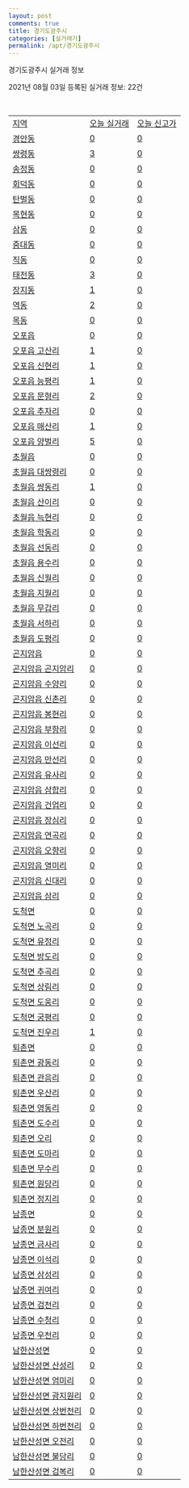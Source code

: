 ```yaml
---
layout: post
comments: true
title: 경기도광주시
categories: [실거래가]
permalink: /apt/경기도광주시
---
```


경기도광주시 실거래 정보

2021년 08월 03일 등록된 실거래 정보: 22건

<script type="text/javascript">
  google.charts.load('current', {'packages':['corechart']});
  google.charts.setOnLoadCallback(drawChart);

  function drawChart() {
    var data = google.visualization.arrayToDataTable([['거래일', '매매', '전월세', '전매'], ['19-10', 0, 0, 36], ['19-11', 0, 0, 26], ['19-12', 0, 0, 14], ['20-01', 0, 0, 11], ['20-02', 0, 0, 99], ['20-03', 0, 0, 138], ['20-04', 0, 0, 31], ['20-05', 0, 0, 64], ['20-06', 0, 0, 52], ['20-07', 34, 27, 20], ['20-08', 395, 284, 23], ['20-09', 326, 238, 21], ['20-10', 406, 227, 16], ['20-11', 373, 189, 10], ['20-12', 404, 221, 20], ['21-01', 305, 212, 15], ['21-02', 271, 206, 92], ['21-03', 288, 250, 51], ['21-04', 268, 170, 24], ['21-05', 329, 464, 31], ['21-06', 306, 423, 18], ['21-07', 186, 207, 11]]);

    var options = {
      title: '최근 1년간 유형별 거래량 추이',
      legend: { position: 'bottom' }
    };

    var chart = new google.visualization.LineChart(document.getElementById('columnchart_material'));
    chart.draw(data, (options));
  }
</script>

<div id="columnchart_material" style="width: 95%; margin-left: -35px"></div>
<br>
<table class="sortable">
  <tr>
    <td><a href="#">지역</a></td>
    <td><a href="#">오늘 실거래</a></td>
    <td><a href="#">오늘 신고가</a></td>
  </tr>

  
  <tr class="item">
    <td><a href="경기도광주시경안동">경안동</a></td>
    <td><a href="경기도광주시경안동">0</a></td>
    <td><a href="경기도광주시경안동">0</a></td>
  </tr>
    

  <tr class="item">
    <td><a href="경기도광주시쌍령동">쌍령동</a></td>
    <td><a href="경기도광주시쌍령동">3</a></td>
    <td><a href="경기도광주시쌍령동">0</a></td>
  </tr>
    

  <tr class="item">
    <td><a href="경기도광주시송정동">송정동</a></td>
    <td><a href="경기도광주시송정동">0</a></td>
    <td><a href="경기도광주시송정동">0</a></td>
  </tr>
    

  <tr class="item">
    <td><a href="경기도광주시회덕동">회덕동</a></td>
    <td><a href="경기도광주시회덕동">0</a></td>
    <td><a href="경기도광주시회덕동">0</a></td>
  </tr>
    

  <tr class="item">
    <td><a href="경기도광주시탄벌동">탄벌동</a></td>
    <td><a href="경기도광주시탄벌동">0</a></td>
    <td><a href="경기도광주시탄벌동">0</a></td>
  </tr>
    

  <tr class="item">
    <td><a href="경기도광주시목현동">목현동</a></td>
    <td><a href="경기도광주시목현동">0</a></td>
    <td><a href="경기도광주시목현동">0</a></td>
  </tr>
    

  <tr class="item">
    <td><a href="경기도광주시삼동">삼동</a></td>
    <td><a href="경기도광주시삼동">0</a></td>
    <td><a href="경기도광주시삼동">0</a></td>
  </tr>
    

  <tr class="item">
    <td><a href="경기도광주시중대동">중대동</a></td>
    <td><a href="경기도광주시중대동">0</a></td>
    <td><a href="경기도광주시중대동">0</a></td>
  </tr>
    

  <tr class="item">
    <td><a href="경기도광주시직동">직동</a></td>
    <td><a href="경기도광주시직동">0</a></td>
    <td><a href="경기도광주시직동">0</a></td>
  </tr>
    

  <tr class="item">
    <td><a href="경기도광주시태전동">태전동</a></td>
    <td><a href="경기도광주시태전동">3</a></td>
    <td><a href="경기도광주시태전동">0</a></td>
  </tr>
    

  <tr class="item">
    <td><a href="경기도광주시장지동">장지동</a></td>
    <td><a href="경기도광주시장지동">1</a></td>
    <td><a href="경기도광주시장지동">0</a></td>
  </tr>
    

  <tr class="item">
    <td><a href="경기도광주시역동">역동</a></td>
    <td><a href="경기도광주시역동">2</a></td>
    <td><a href="경기도광주시역동">0</a></td>
  </tr>
    

  <tr class="item">
    <td><a href="경기도광주시목동">목동</a></td>
    <td><a href="경기도광주시목동">0</a></td>
    <td><a href="경기도광주시목동">0</a></td>
  </tr>
    

  <tr class="item">
    <td><a href="경기도광주시오포읍">오포읍</a></td>
    <td><a href="경기도광주시오포읍">0</a></td>
    <td><a href="경기도광주시오포읍">0</a></td>
  </tr>
    

  <tr class="item">
    <td><a href="경기도광주시오포읍고산리">오포읍 고산리</a></td>
    <td><a href="경기도광주시오포읍고산리">1</a></td>
    <td><a href="경기도광주시오포읍고산리">0</a></td>
  </tr>
    

  <tr class="item">
    <td><a href="경기도광주시오포읍신현리">오포읍 신현리</a></td>
    <td><a href="경기도광주시오포읍신현리">1</a></td>
    <td><a href="경기도광주시오포읍신현리">0</a></td>
  </tr>
    

  <tr class="item">
    <td><a href="경기도광주시오포읍능평리">오포읍 능평리</a></td>
    <td><a href="경기도광주시오포읍능평리">1</a></td>
    <td><a href="경기도광주시오포읍능평리">0</a></td>
  </tr>
    

  <tr class="item">
    <td><a href="경기도광주시오포읍문형리">오포읍 문형리</a></td>
    <td><a href="경기도광주시오포읍문형리">2</a></td>
    <td><a href="경기도광주시오포읍문형리">0</a></td>
  </tr>
    

  <tr class="item">
    <td><a href="경기도광주시오포읍추자리">오포읍 추자리</a></td>
    <td><a href="경기도광주시오포읍추자리">0</a></td>
    <td><a href="경기도광주시오포읍추자리">0</a></td>
  </tr>
    

  <tr class="item">
    <td><a href="경기도광주시오포읍매산리">오포읍 매산리</a></td>
    <td><a href="경기도광주시오포읍매산리">1</a></td>
    <td><a href="경기도광주시오포읍매산리">0</a></td>
  </tr>
    

  <tr class="item">
    <td><a href="경기도광주시오포읍양벌리">오포읍 양벌리</a></td>
    <td><a href="경기도광주시오포읍양벌리">5</a></td>
    <td><a href="경기도광주시오포읍양벌리">0</a></td>
  </tr>
    

  <tr class="item">
    <td><a href="경기도광주시초월읍">초월읍</a></td>
    <td><a href="경기도광주시초월읍">0</a></td>
    <td><a href="경기도광주시초월읍">0</a></td>
  </tr>
    

  <tr class="item">
    <td><a href="경기도광주시초월읍대쌍령리">초월읍 대쌍령리</a></td>
    <td><a href="경기도광주시초월읍대쌍령리">0</a></td>
    <td><a href="경기도광주시초월읍대쌍령리">0</a></td>
  </tr>
    

  <tr class="item">
    <td><a href="경기도광주시초월읍쌍동리">초월읍 쌍동리</a></td>
    <td><a href="경기도광주시초월읍쌍동리">1</a></td>
    <td><a href="경기도광주시초월읍쌍동리">0</a></td>
  </tr>
    

  <tr class="item">
    <td><a href="경기도광주시초월읍산이리">초월읍 산이리</a></td>
    <td><a href="경기도광주시초월읍산이리">0</a></td>
    <td><a href="경기도광주시초월읍산이리">0</a></td>
  </tr>
    

  <tr class="item">
    <td><a href="경기도광주시초월읍늑현리">초월읍 늑현리</a></td>
    <td><a href="경기도광주시초월읍늑현리">0</a></td>
    <td><a href="경기도광주시초월읍늑현리">0</a></td>
  </tr>
    

  <tr class="item">
    <td><a href="경기도광주시초월읍학동리">초월읍 학동리</a></td>
    <td><a href="경기도광주시초월읍학동리">0</a></td>
    <td><a href="경기도광주시초월읍학동리">0</a></td>
  </tr>
    

  <tr class="item">
    <td><a href="경기도광주시초월읍선동리">초월읍 선동리</a></td>
    <td><a href="경기도광주시초월읍선동리">0</a></td>
    <td><a href="경기도광주시초월읍선동리">0</a></td>
  </tr>
    

  <tr class="item">
    <td><a href="경기도광주시초월읍용수리">초월읍 용수리</a></td>
    <td><a href="경기도광주시초월읍용수리">0</a></td>
    <td><a href="경기도광주시초월읍용수리">0</a></td>
  </tr>
    

  <tr class="item">
    <td><a href="경기도광주시초월읍신월리">초월읍 신월리</a></td>
    <td><a href="경기도광주시초월읍신월리">0</a></td>
    <td><a href="경기도광주시초월읍신월리">0</a></td>
  </tr>
    

  <tr class="item">
    <td><a href="경기도광주시초월읍지월리">초월읍 지월리</a></td>
    <td><a href="경기도광주시초월읍지월리">0</a></td>
    <td><a href="경기도광주시초월읍지월리">0</a></td>
  </tr>
    

  <tr class="item">
    <td><a href="경기도광주시초월읍무갑리">초월읍 무갑리</a></td>
    <td><a href="경기도광주시초월읍무갑리">0</a></td>
    <td><a href="경기도광주시초월읍무갑리">0</a></td>
  </tr>
    

  <tr class="item">
    <td><a href="경기도광주시초월읍서하리">초월읍 서하리</a></td>
    <td><a href="경기도광주시초월읍서하리">0</a></td>
    <td><a href="경기도광주시초월읍서하리">0</a></td>
  </tr>
    

  <tr class="item">
    <td><a href="경기도광주시초월읍도평리">초월읍 도평리</a></td>
    <td><a href="경기도광주시초월읍도평리">0</a></td>
    <td><a href="경기도광주시초월읍도평리">0</a></td>
  </tr>
    

  <tr class="item">
    <td><a href="경기도광주시곤지암읍">곤지암읍</a></td>
    <td><a href="경기도광주시곤지암읍">0</a></td>
    <td><a href="경기도광주시곤지암읍">0</a></td>
  </tr>
    

  <tr class="item">
    <td><a href="경기도광주시곤지암읍곤지암리">곤지암읍 곤지암리</a></td>
    <td><a href="경기도광주시곤지암읍곤지암리">0</a></td>
    <td><a href="경기도광주시곤지암읍곤지암리">0</a></td>
  </tr>
    

  <tr class="item">
    <td><a href="경기도광주시곤지암읍수양리">곤지암읍 수양리</a></td>
    <td><a href="경기도광주시곤지암읍수양리">0</a></td>
    <td><a href="경기도광주시곤지암읍수양리">0</a></td>
  </tr>
    

  <tr class="item">
    <td><a href="경기도광주시곤지암읍신촌리">곤지암읍 신촌리</a></td>
    <td><a href="경기도광주시곤지암읍신촌리">0</a></td>
    <td><a href="경기도광주시곤지암읍신촌리">0</a></td>
  </tr>
    

  <tr class="item">
    <td><a href="경기도광주시곤지암읍봉현리">곤지암읍 봉현리</a></td>
    <td><a href="경기도광주시곤지암읍봉현리">0</a></td>
    <td><a href="경기도광주시곤지암읍봉현리">0</a></td>
  </tr>
    

  <tr class="item">
    <td><a href="경기도광주시곤지암읍부항리">곤지암읍 부항리</a></td>
    <td><a href="경기도광주시곤지암읍부항리">0</a></td>
    <td><a href="경기도광주시곤지암읍부항리">0</a></td>
  </tr>
    

  <tr class="item">
    <td><a href="경기도광주시곤지암읍이선리">곤지암읍 이선리</a></td>
    <td><a href="경기도광주시곤지암읍이선리">0</a></td>
    <td><a href="경기도광주시곤지암읍이선리">0</a></td>
  </tr>
    

  <tr class="item">
    <td><a href="경기도광주시곤지암읍만선리">곤지암읍 만선리</a></td>
    <td><a href="경기도광주시곤지암읍만선리">0</a></td>
    <td><a href="경기도광주시곤지암읍만선리">0</a></td>
  </tr>
    

  <tr class="item">
    <td><a href="경기도광주시곤지암읍유사리">곤지암읍 유사리</a></td>
    <td><a href="경기도광주시곤지암읍유사리">0</a></td>
    <td><a href="경기도광주시곤지암읍유사리">0</a></td>
  </tr>
    

  <tr class="item">
    <td><a href="경기도광주시곤지암읍삼합리">곤지암읍 삼합리</a></td>
    <td><a href="경기도광주시곤지암읍삼합리">0</a></td>
    <td><a href="경기도광주시곤지암읍삼합리">0</a></td>
  </tr>
    

  <tr class="item">
    <td><a href="경기도광주시곤지암읍건업리">곤지암읍 건업리</a></td>
    <td><a href="경기도광주시곤지암읍건업리">0</a></td>
    <td><a href="경기도광주시곤지암읍건업리">0</a></td>
  </tr>
    

  <tr class="item">
    <td><a href="경기도광주시곤지암읍장심리">곤지암읍 장심리</a></td>
    <td><a href="경기도광주시곤지암읍장심리">0</a></td>
    <td><a href="경기도광주시곤지암읍장심리">0</a></td>
  </tr>
    

  <tr class="item">
    <td><a href="경기도광주시곤지암읍연곡리">곤지암읍 연곡리</a></td>
    <td><a href="경기도광주시곤지암읍연곡리">0</a></td>
    <td><a href="경기도광주시곤지암읍연곡리">0</a></td>
  </tr>
    

  <tr class="item">
    <td><a href="경기도광주시곤지암읍오향리">곤지암읍 오향리</a></td>
    <td><a href="경기도광주시곤지암읍오향리">0</a></td>
    <td><a href="경기도광주시곤지암읍오향리">0</a></td>
  </tr>
    

  <tr class="item">
    <td><a href="경기도광주시곤지암읍열미리">곤지암읍 열미리</a></td>
    <td><a href="경기도광주시곤지암읍열미리">0</a></td>
    <td><a href="경기도광주시곤지암읍열미리">0</a></td>
  </tr>
    

  <tr class="item">
    <td><a href="경기도광주시곤지암읍신대리">곤지암읍 신대리</a></td>
    <td><a href="경기도광주시곤지암읍신대리">0</a></td>
    <td><a href="경기도광주시곤지암읍신대리">0</a></td>
  </tr>
    

  <tr class="item">
    <td><a href="경기도광주시곤지암읍삼리">곤지암읍 삼리</a></td>
    <td><a href="경기도광주시곤지암읍삼리">0</a></td>
    <td><a href="경기도광주시곤지암읍삼리">0</a></td>
  </tr>
    

  <tr class="item">
    <td><a href="경기도광주시도척면">도척면</a></td>
    <td><a href="경기도광주시도척면">0</a></td>
    <td><a href="경기도광주시도척면">0</a></td>
  </tr>
    

  <tr class="item">
    <td><a href="경기도광주시도척면노곡리">도척면 노곡리</a></td>
    <td><a href="경기도광주시도척면노곡리">0</a></td>
    <td><a href="경기도광주시도척면노곡리">0</a></td>
  </tr>
    

  <tr class="item">
    <td><a href="경기도광주시도척면유정리">도척면 유정리</a></td>
    <td><a href="경기도광주시도척면유정리">0</a></td>
    <td><a href="경기도광주시도척면유정리">0</a></td>
  </tr>
    

  <tr class="item">
    <td><a href="경기도광주시도척면방도리">도척면 방도리</a></td>
    <td><a href="경기도광주시도척면방도리">0</a></td>
    <td><a href="경기도광주시도척면방도리">0</a></td>
  </tr>
    

  <tr class="item">
    <td><a href="경기도광주시도척면추곡리">도척면 추곡리</a></td>
    <td><a href="경기도광주시도척면추곡리">0</a></td>
    <td><a href="경기도광주시도척면추곡리">0</a></td>
  </tr>
    

  <tr class="item">
    <td><a href="경기도광주시도척면상림리">도척면 상림리</a></td>
    <td><a href="경기도광주시도척면상림리">0</a></td>
    <td><a href="경기도광주시도척면상림리">0</a></td>
  </tr>
    

  <tr class="item">
    <td><a href="경기도광주시도척면도웅리">도척면 도웅리</a></td>
    <td><a href="경기도광주시도척면도웅리">0</a></td>
    <td><a href="경기도광주시도척면도웅리">0</a></td>
  </tr>
    

  <tr class="item">
    <td><a href="경기도광주시도척면궁평리">도척면 궁평리</a></td>
    <td><a href="경기도광주시도척면궁평리">0</a></td>
    <td><a href="경기도광주시도척면궁평리">0</a></td>
  </tr>
    

  <tr class="item">
    <td><a href="경기도광주시도척면진우리">도척면 진우리</a></td>
    <td><a href="경기도광주시도척면진우리">1</a></td>
    <td><a href="경기도광주시도척면진우리">0</a></td>
  </tr>
    

  <tr class="item">
    <td><a href="경기도광주시퇴촌면">퇴촌면</a></td>
    <td><a href="경기도광주시퇴촌면">0</a></td>
    <td><a href="경기도광주시퇴촌면">0</a></td>
  </tr>
    

  <tr class="item">
    <td><a href="경기도광주시퇴촌면광동리">퇴촌면 광동리</a></td>
    <td><a href="경기도광주시퇴촌면광동리">0</a></td>
    <td><a href="경기도광주시퇴촌면광동리">0</a></td>
  </tr>
    

  <tr class="item">
    <td><a href="경기도광주시퇴촌면관음리">퇴촌면 관음리</a></td>
    <td><a href="경기도광주시퇴촌면관음리">0</a></td>
    <td><a href="경기도광주시퇴촌면관음리">0</a></td>
  </tr>
    

  <tr class="item">
    <td><a href="경기도광주시퇴촌면우산리">퇴촌면 우산리</a></td>
    <td><a href="경기도광주시퇴촌면우산리">0</a></td>
    <td><a href="경기도광주시퇴촌면우산리">0</a></td>
  </tr>
    

  <tr class="item">
    <td><a href="경기도광주시퇴촌면영동리">퇴촌면 영동리</a></td>
    <td><a href="경기도광주시퇴촌면영동리">0</a></td>
    <td><a href="경기도광주시퇴촌면영동리">0</a></td>
  </tr>
    

  <tr class="item">
    <td><a href="경기도광주시퇴촌면도수리">퇴촌면 도수리</a></td>
    <td><a href="경기도광주시퇴촌면도수리">0</a></td>
    <td><a href="경기도광주시퇴촌면도수리">0</a></td>
  </tr>
    

  <tr class="item">
    <td><a href="경기도광주시퇴촌면오리">퇴촌면 오리</a></td>
    <td><a href="경기도광주시퇴촌면오리">0</a></td>
    <td><a href="경기도광주시퇴촌면오리">0</a></td>
  </tr>
    

  <tr class="item">
    <td><a href="경기도광주시퇴촌면도마리">퇴촌면 도마리</a></td>
    <td><a href="경기도광주시퇴촌면도마리">0</a></td>
    <td><a href="경기도광주시퇴촌면도마리">0</a></td>
  </tr>
    

  <tr class="item">
    <td><a href="경기도광주시퇴촌면무수리">퇴촌면 무수리</a></td>
    <td><a href="경기도광주시퇴촌면무수리">0</a></td>
    <td><a href="경기도광주시퇴촌면무수리">0</a></td>
  </tr>
    

  <tr class="item">
    <td><a href="경기도광주시퇴촌면원당리">퇴촌면 원당리</a></td>
    <td><a href="경기도광주시퇴촌면원당리">0</a></td>
    <td><a href="경기도광주시퇴촌면원당리">0</a></td>
  </tr>
    

  <tr class="item">
    <td><a href="경기도광주시퇴촌면정지리">퇴촌면 정지리</a></td>
    <td><a href="경기도광주시퇴촌면정지리">0</a></td>
    <td><a href="경기도광주시퇴촌면정지리">0</a></td>
  </tr>
    

  <tr class="item">
    <td><a href="경기도광주시남종면">남종면</a></td>
    <td><a href="경기도광주시남종면">0</a></td>
    <td><a href="경기도광주시남종면">0</a></td>
  </tr>
    

  <tr class="item">
    <td><a href="경기도광주시남종면분원리">남종면 분원리</a></td>
    <td><a href="경기도광주시남종면분원리">0</a></td>
    <td><a href="경기도광주시남종면분원리">0</a></td>
  </tr>
    

  <tr class="item">
    <td><a href="경기도광주시남종면금사리">남종면 금사리</a></td>
    <td><a href="경기도광주시남종면금사리">0</a></td>
    <td><a href="경기도광주시남종면금사리">0</a></td>
  </tr>
    

  <tr class="item">
    <td><a href="경기도광주시남종면이석리">남종면 이석리</a></td>
    <td><a href="경기도광주시남종면이석리">0</a></td>
    <td><a href="경기도광주시남종면이석리">0</a></td>
  </tr>
    

  <tr class="item">
    <td><a href="경기도광주시남종면삼성리">남종면 삼성리</a></td>
    <td><a href="경기도광주시남종면삼성리">0</a></td>
    <td><a href="경기도광주시남종면삼성리">0</a></td>
  </tr>
    

  <tr class="item">
    <td><a href="경기도광주시남종면귀여리">남종면 귀여리</a></td>
    <td><a href="경기도광주시남종면귀여리">0</a></td>
    <td><a href="경기도광주시남종면귀여리">0</a></td>
  </tr>
    

  <tr class="item">
    <td><a href="경기도광주시남종면검천리">남종면 검천리</a></td>
    <td><a href="경기도광주시남종면검천리">0</a></td>
    <td><a href="경기도광주시남종면검천리">0</a></td>
  </tr>
    

  <tr class="item">
    <td><a href="경기도광주시남종면수청리">남종면 수청리</a></td>
    <td><a href="경기도광주시남종면수청리">0</a></td>
    <td><a href="경기도광주시남종면수청리">0</a></td>
  </tr>
    

  <tr class="item">
    <td><a href="경기도광주시남종면우천리">남종면 우천리</a></td>
    <td><a href="경기도광주시남종면우천리">0</a></td>
    <td><a href="경기도광주시남종면우천리">0</a></td>
  </tr>
    

  <tr class="item">
    <td><a href="경기도광주시남한산성면">남한산성면</a></td>
    <td><a href="경기도광주시남한산성면">0</a></td>
    <td><a href="경기도광주시남한산성면">0</a></td>
  </tr>
    

  <tr class="item">
    <td><a href="경기도광주시남한산성면산성리">남한산성면 산성리</a></td>
    <td><a href="경기도광주시남한산성면산성리">0</a></td>
    <td><a href="경기도광주시남한산성면산성리">0</a></td>
  </tr>
    

  <tr class="item">
    <td><a href="경기도광주시남한산성면엄미리">남한산성면 엄미리</a></td>
    <td><a href="경기도광주시남한산성면엄미리">0</a></td>
    <td><a href="경기도광주시남한산성면엄미리">0</a></td>
  </tr>
    

  <tr class="item">
    <td><a href="경기도광주시남한산성면광지원리">남한산성면 광지원리</a></td>
    <td><a href="경기도광주시남한산성면광지원리">0</a></td>
    <td><a href="경기도광주시남한산성면광지원리">0</a></td>
  </tr>
    

  <tr class="item">
    <td><a href="경기도광주시남한산성면상번천리">남한산성면 상번천리</a></td>
    <td><a href="경기도광주시남한산성면상번천리">0</a></td>
    <td><a href="경기도광주시남한산성면상번천리">0</a></td>
  </tr>
    

  <tr class="item">
    <td><a href="경기도광주시남한산성면하번천리">남한산성면 하번천리</a></td>
    <td><a href="경기도광주시남한산성면하번천리">0</a></td>
    <td><a href="경기도광주시남한산성면하번천리">0</a></td>
  </tr>
    

  <tr class="item">
    <td><a href="경기도광주시남한산성면오전리">남한산성면 오전리</a></td>
    <td><a href="경기도광주시남한산성면오전리">0</a></td>
    <td><a href="경기도광주시남한산성면오전리">0</a></td>
  </tr>
    

  <tr class="item">
    <td><a href="경기도광주시남한산성면불당리">남한산성면 불당리</a></td>
    <td><a href="경기도광주시남한산성면불당리">0</a></td>
    <td><a href="경기도광주시남한산성면불당리">0</a></td>
  </tr>
    

  <tr class="item">
    <td><a href="경기도광주시남한산성면검복리">남한산성면 검복리</a></td>
    <td><a href="경기도광주시남한산성면검복리">0</a></td>
    <td><a href="경기도광주시남한산성면검복리">0</a></td>
  </tr>
    


</table>


    